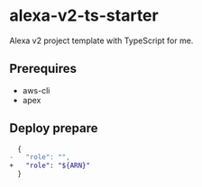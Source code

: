 # alexa-v2-ts-starter

Alexa v2 project template with TypeScript for me.

## Prerequires

- aws-cli
- apex

## Deploy prepare

```diff
  {
-   "role": "",
+   "role": "${ARN}"
  }
```
